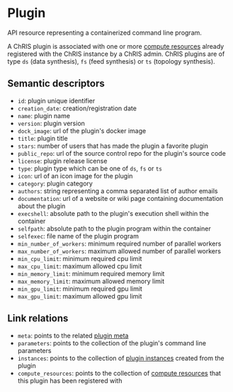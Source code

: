 # Plugin

API resource representing a containerized command line program.

A ChRIS plugin is associated with one or more [compute resources](computeresource.md) 
already registered with the ChRIS instance by a ChRIS admin. 
ChRIS plugins are of type `ds` (data synthesis), `fs` (feed synthesis) or `ts` 
(topology synthesis). 

## Semantic descriptors

* `id`: plugin unique identifier
* `creation_date`: creation/registration date
* `name`: plugin name
* `version`: plugin version
* `dock_image`: url of the plugin's docker image
* `title`: plugin title
* `stars`: number of users that has made the plugin a favorite plugin 
* `public_repo`: url of the source control repo for the plugin's source code 
* `license`: plugin release license 
* `type`: plugin type which can be one of `ds`, `fs` or `ts` 
* `icon`: url of an icon image for the plugin
* `category`: plugin category
* `authors`: string representing a comma separated list of author emails
* `documentation`: url of a website or wiki page containing documentation about the 
  plugin
* `execshell`: absolute path to the plugin's execution shell within the container
* `selfpath`: absolute path to the plugin program within the container
* `selfexec`: file name of the plugin program
* `min_number_of_workers`: minimum required number of parallel workers
* `max_number_of_workers`: maximum allowed number of parallel workers
* `min_cpu_limit`: minimum required cpu limit
* `max_cpu_limit`: maximum allowed cpu limit
* `min_memory_limit`: minimum required memory limit
* `max_memory_limit`: maximum allowed memory limit
* `min_gpu_limit`: minimum required gpu limit
* `max_gpu_limit`: maximum allowed gpu limit

## Link relations

* `meta`: points to the related [plugin meta](pluginmeta.md)
* `parameters`: points to the collection of the plugin's command line parameters
* `instances`: points to the collection of [plugin instances](plugininstance.md) created
from the plugin
* `compute_resources`: points to the collection of [compute resources](computeresource.md)
that this plugin has been registered with